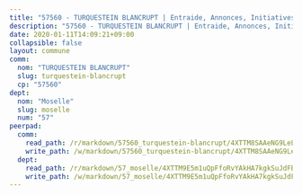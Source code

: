 ```yaml
---
title: "57560 - TURQUESTEIN BLANCRUPT | Entraide, Annonces, Initiatives"
description: "57560 - TURQUESTEIN BLANCRUPT | Entraide, Annonces, Initiatives"
date: 2020-01-11T14:09:21+09:00
collapsible: false
layout: commune
comm:
  nom: "TURQUESTEIN BLANCRUPT"
  slug: turquestein-blancrupt
  cp: "57560"
dept:
  nom: "Moselle"
  slug: moselle
  num: "57"
peerpad:
  comm:
    read_path: /r/markdown/57560_turquestein-blancrupt/4XTTM8SAAeNG9LeLQXFx7KVYPSkcpWi4KCVvVtAsJrBxnTapz
    write_path: /w/markdown/57560_turquestein-blancrupt/4XTTM8SAAeNG9LeLQXFx7KVYPSkcpWi4KCVvVtAsJrBxnTapz-K3TgU8ixrdst51UpsJpZi1P2YzRhh2EctgVMXmtVSNe297eVeiXCMwFo2zfVRg6EPkmcww4dWjspmFGATiJgRruyWAiR2vDbQuFJhCYjwW98LpYEv7SHup3UKtexwRXuJc2r5eTU
  dept:
    read_path: /r/markdown/57_moselle/4XTTM9E5m1uQpFfoRvYAkHA7kgkSuJdFBSCmoLnZ6YvxmqAKj
    write_path: /w/markdown/57_moselle/4XTTM9E5m1uQpFfoRvYAkHA7kgkSuJdFBSCmoLnZ6YvxmqAKj-K3TgTxpsRhjGfb3pJqDaX4rYTLkyLoK3BLA4awBfhTSCoyNhResrhhmfsEF8aKnccedt5XoBzWeRYfKxQxNKv71ETcpGharLRE7rdgTKY3uSaW3Du2dz8v23YEY268mfYmweTFnR
---
```


